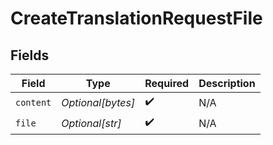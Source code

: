 # CreateTranslationRequestFile


## Fields

| Field              | Type               | Required           | Description        |
| ------------------ | ------------------ | ------------------ | ------------------ |
| `content`          | *Optional[bytes]*  | :heavy_check_mark: | N/A                |
| `file`             | *Optional[str]*    | :heavy_check_mark: | N/A                |